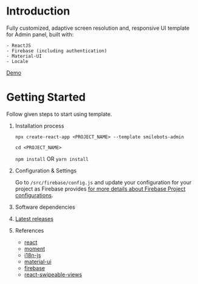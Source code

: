 # Introduction

Fully customized, adaptive screen resolution and, responsive UI template for Admin panel, built with:

    - ReactJS
    - Firebase (including authentication)
    - Material-UI
    - Locale

[Demo](https://www.youtube.com/watch?v=-m5tzni5sCM "CRA Template")

# Getting Started

Follow given steps to start using template.

1. Installation process

   `npx create-react-app <PROJECT_NAME> --template smilebots-admin`

   `cd <PROJECT_NAME>`

   `npm install` OR `yarn install`

2. Configuration & Settings

   Go to `/src/firebase/config.js` and update your configuration for your project as Firebase provides
   [for more details about Firebase Project configurations](https://firebase.google.com/docs/web/setup).

3. Software dependencies

4. [Latest releases](https://www.npmjs.com/package/cra-template-smilebots-admin)

5. References
   - [react](https://reactjs.org/docs/getting-started.html)
   - [moment](https://momentjs.com/docs/)
   - [i18n-js](https://www.npmjs.com/package/i18n-js)
   - [material-ui](https://material-ui.com/getting-started/installation/)
   - [firebase](https://firebase.google.com/docs/web/setup)
   - [react-swipeable-views](https://react-swipeable-views.com/api/api/)
